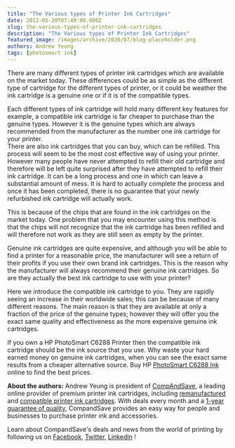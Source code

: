 ```yaml
---
title: "The Various types of Printer Ink Cartridges"
date: 2012-05-20T07:49:00.000Z
slug: the-various-types-of-printer-ink-cartridges
description: "The Various types of Printer Ink Cartridges"
featured_image: /images/archive/2020/07/blog-placeholder.png
authors: Andrew Yeung
tags: [photosmart ink]
---
```


There are many different types of printer ink cartridges which are available on the market today. These differences could be as simple as the different type of cartridge for the different types of printer, or it could be weather the ink cartridge is a genuine one or if it is of the compatible types. 

Each different types of ink cartridge will hold many different key features for example, a compatible ink cartridge is far cheaper to purchase than the genuine types. However it is the genuine types which are always recommended from the manufacturer as the number one ink cartridge for your printer.   
There are also ink cartridges that you can buy, which can be refilled. This process will seem to be the most cost effective way of using your printer. However many people have never attempted to refill their old cartridge and therefore will be left quite surprised after they have attempted to refill their ink cartridge. It can be a long process and one in which can leave a substantial amount of mess. It is hard to actually complete the process and once it has been completed, there is no guarantee that your newly refurbished ink cartridge will actually work. 

This is because of the chips that are found in the ink cartridges on the market today. One problem that you may encounter using this method is that the chips will not recognize that the ink cartridge has been refilled and will therefore not work as they are still seen as empty by the printer.

Genuine ink cartridges are quite expensive, and although you will be able to find a printer for a reasonable price, the manufacturer will see a return of their profits if you use their own brand ink cartridges. This is the reason why the manufacturer will always recommend their genuine ink cartridges. So are they actually the best ink cartridge to use with your printer?

Here we introduce the compatible ink cartridge to you. They are rapidly seeing an increase in their worldwide sales; this can be because of many different reasons. The main reason is that they are available at only a fraction of the price of the genuine types; however they will offer you the exact same quality and effectiveness as the more expensive genuine ink cartridges. 

If you own a HP PhotoSmart C6288 Printer then the compatible ink cartridge should be the ink source that you use. Why waste your hard earned money on genuine ink cartridges, when you can see the exact same results from a cheaper alternative source. Buy HP [PhotoSmart C6288 Ink](https://www.compandsave.com/hp/photosmart/c6288-ink-cartridges) online to find the best prices.

  
**About the authors:** Andrew Yeung is president of [CompAndSave](https://www.compandsave.com/), a leading online provider of premium printer ink cartridges, including [remanufactured](https://www.compandsave.com/help) and [compatible printer ink cartridges](https://www.compandsave.com/help). With deals every month and a [1-year guarantee of quality](https://www.compandsave.com/help), CompandSave provides an easy way for people and businesses to purchase printer ink and accessories.

Learn about CompandSave's deals and news from the world of printing by following us on [Facebook](https://www.facebook.com/compandsave.ink), [Twitter](https://twitter.com/compandsave), [LinkedIn](https://www.linkedin.com) !